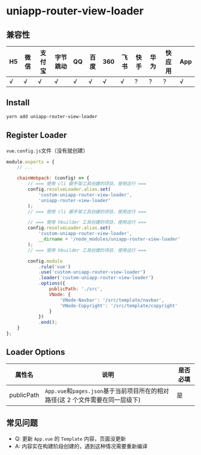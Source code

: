 # uniapp-router-view-loader

## 兼容性

| H5  | 微信 | 支付宝 | 字节跳动 | QQ  | 百度 | 360 | 飞书 | 快手 | 华为 | 快应用 | App |
| --- | ---- | ------ | -------- | --- | ---- | --- | ---- | ---- | ---- | ------ | --- |
| √   | √    | √      | √        | √   | √    | √   | √    | ?    | ?    | ?      | √   |

## Install

```bash
yarn add uniapp-router-view-loader
```

## Register Loader

`vue.config.js`文件（没有就创建）

```javascript
module.exports = {
    // ...

    chainWebpack: (config) => {
        // === 使用 cli 脚手架工具创建的项目，使用这行 ===
        config.resolveLoader.alias.set(
            'custom-uniapp-router-view-loader',
            'uniapp-router-view-loader'
        );
        // === 使用 cli 脚手架工具创建的项目，使用这行 ===

        // === 使用 hbuilder 工具创建的项目，使用这行 ===
        config.resolveLoader.alias.set(
            'custom-uniapp-router-view-loader',
            __dirname + '/node_modules/uniapp-router-view-loader'
        );
        // === 使用 hbuilder 工具创建的项目，使用这行 ===

        config.module
            .rule('vue')
            .use('custom-uniapp-router-view-loader')
            .loader('custom-uniapp-router-view-loader')
            .options({
                publicPath: './src',
                VNode: {
                    'VNode-Navbar': '/src/template/navbar',
                    'VNode-Copyright': '/src/template/copyright'
                }
            })
            .end();
    }
};
```

## Loader Options

| 属性名     | 说明                                                                           | 是否必填 |
| ---------- | ------------------------------------------------------------------------------ | -------- |
| publicPath | `App.vue`和`pages.json`基于当前项目所在的相对路径(这 2 个文件需要在同一层级下) | 是       |

## 常见问题

-   Q: 更新 `App.vue` 的 `Template` 内容，页面没更新
-   A: 内容实在构建阶段创建的，遇到这种情况需要重新编译
